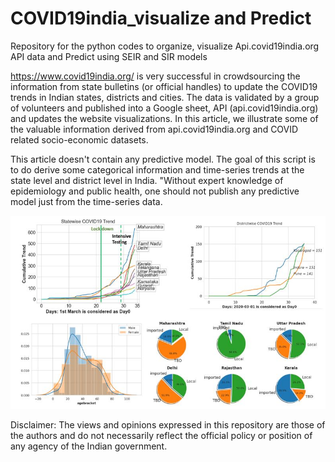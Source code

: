 # COVID19india_visualize and Predict
Repository for the python codes to organize, visualize Api.covid19india.org API data and Predict using SEIR and SIR models 

https://www.covid19india.org/ is very successful in crowdsourcing the information from state bulletins (or official handles) to update the COVID19 trends in Indian states, districts and cities. The data is validated by a group of volunteers and published into a Google sheet, API (api.covid19india.org) and updates the website visualizations. In this article, we illustrate some of the valuable information derived from api.covid19india.org and COVID related socio-economic datasets.

This article doesn't contain any predictive model. The goal of this script is to do derive some categorical information and time-series trends at the state level and district level in India. "Without expert knowledge of epidemiology and public health, one should not publish any predictive model just from the time-series data.

![image](https://github.com/anandsahadevan/COVID19india_visualize/blob/master/github_image.JPG)


Disclaimer: The views and opinions expressed in this repository are those of the authors and do not necessarily reflect the official policy or position of any agency of the Indian government.
